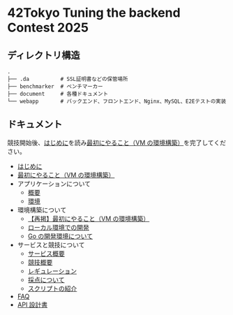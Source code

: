 # 42Tokyo Tuning the backend Contest 2025

## ディレクトリ構造
```
.
├── .da          # SSL証明書などの保管場所
├── benchmarker  # ベンチマーカー
├── document     # 各種ドキュメント
└── webapp       # バックエンド、フロントエンド、Nginx、MySQL、E2Eテストの実装
```

## ドキュメント

競技開始後、[はじめに](./md/start/01_Scenario.md)を読み[最初にやること（VM の環境構築）](./md/setup/01_Start.md)を完了してください。

- [はじめに](./md/start/01_Scenario.md)
- [最初にやること（VM の環境構築）](./md/setup/01_Start.md)
- アプリケーションについて
  - [概要](./md/app/01_Service.md)
  - [環境](./md/app/02_Environment.md)
- 環境構築について
  - [【再掲】最初にやること（VM の環境構築）](./md/setup/01_Start.md)
  - [ローカル環境での開発](./md/setup/02_Local.md)
  - [Go の開発環境について](./md/setup/03_Go.md)
- サービスと競技について
  - [サービス概要](./md/app/01_Service.md)
  - [競技概要](./md/rules/01_Contest.md)
  - [レギュレーション](./md/rules/02_Regulation.md)
  - [採点について](./md/rules/03_Scoring.md)
  - [スクリプトの紹介](./md/app/03_Scripts.md)
- [FAQ](./md/01_FAQ.md)
- [API 設計書](./api-specs/openapi_defn.yaml)
